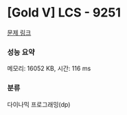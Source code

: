 # [Gold V] LCS - 9251 

[문제 링크](https://www.acmicpc.net/problem/9251) 

### 성능 요약

메모리: 16052 KB, 시간: 116 ms

### 분류

다이나믹 프로그래밍(dp)

